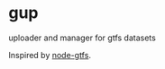 # gup
uploader and manager for gtfs datasets


Inspired by [node-gtfs](https://github.com/brendannee/node-gtfs).
